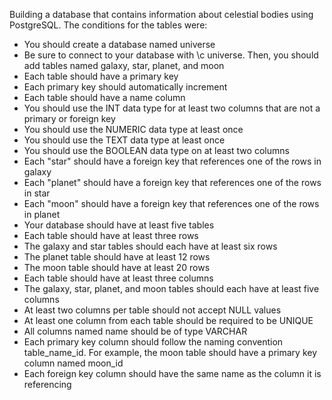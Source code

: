 Building a database that contains information about celestial bodies using PostgreSQL. 
The conditions for the tables were:
* You should create a database named universe
* Be sure to connect to your database with \c universe. Then, you should add tables named galaxy, star, planet, and moon
* Each table should have a primary key
* Each primary key should automatically increment
* Each table should have a name column
* You should use the INT data type for at least two columns that are not a primary or foreign key
* You should use the NUMERIC data type at least once
* You should use the TEXT data type at least once
* You should use the BOOLEAN data type on at least two columns
* Each "star" should have a foreign key that references one of the rows in galaxy
* Each "planet" should have a foreign key that references one of the rows in star
* Each "moon" should have a foreign key that references one of the rows in planet
* Your database should have at least five tables
* Each table should have at least three rows
* The galaxy and star tables should each have at least six rows
* The planet table should have at least 12 rows
* The moon table should have at least 20 rows
* Each table should have at least three columns
* The galaxy, star, planet, and moon tables should each have at least five columns
* At least two columns per table should not accept NULL values
* At least one column from each table should be required to be UNIQUE
* All columns named name should be of type VARCHAR
* Each primary key column should follow the naming convention table_name_id. For example, the moon table should have a primary key column named moon_id
* Each foreign key column should have the same name as the column it is referencing
